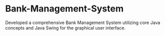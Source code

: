 # Bank-Management-System
Developed a comprehensive Bank Management System utilizing core Java concepts and Java Swing for the graphical user interface.
